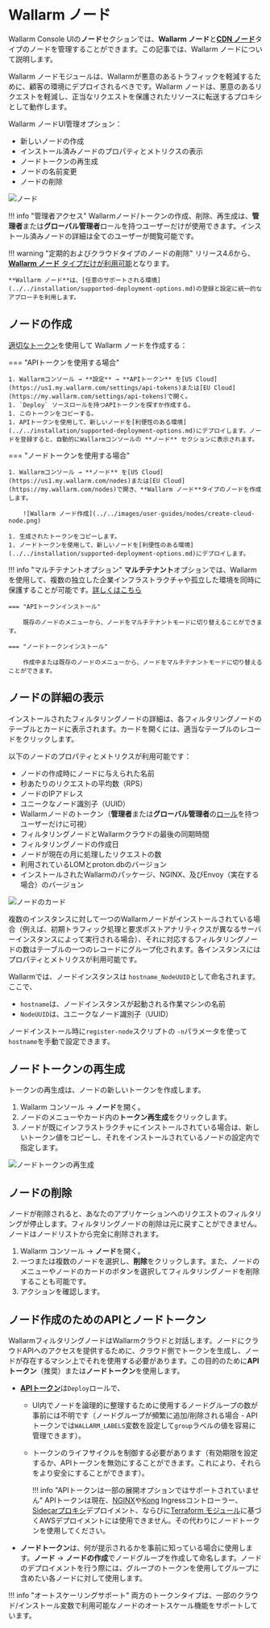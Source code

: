 # Wallarm ノード

Wallarm Console UIの**ノード**セクションでは、**Wallarm ノード**と[**CDN ノード**](cdn-node.md)タイプのノードを管理することができます。この記事では、Wallarm ノードについて説明します。

Wallarm ノードモジュールは、Wallarmが悪意のあるトラフィックを軽減するために、顧客の環境にデプロイされるべきです。Wallarm ノードは、悪意のあるリクエストを軽減し、正当なリクエストを保護されたリソースに転送するプロキシとして動作します。

Wallarm ノードUI管理オプション：

* 新しいノードの作成
* インストール済みノードのプロパティとメトリクスの表示
* ノードトークンの再生成
* ノードの名前変更
* ノードの削除
<!--* 選択したノードによって検出された攻撃の表示 (**イベント**セクションにて）-->

![ノード](../../images/user-guides/nodes/table-nodes.png)

!!! info "管理者アクセス"
    Wallarmノード/トークンの作成、削除、再生成は、**管理者**または**グローバル管理者**ロールを持つユーザーだけが使用できます。インストール済みノードの詳細は全てのユーザーが閲覧可能です。

!!! warning "定期的およびクラウドタイプのノードの削除"
    リリース4.6から、[**Wallarm ノード** タイプだけが利用可能](../../updating-migrating/what-is-new.md#removal-of-the-email-password-based-node-registration)となります。

    **Wallarm ノード**は、[任意のサポートされる環境](../../installation/supported-deployment-options.md)の登録と設定に統一的なアプローチを利用します。

## ノードの作成

[適切なトークン](#api-and-node-tokens-for-node-creation)を使用して Wallarm ノードを作成する：

=== "APIトークンを使用する場合"

    1. Wallarmコンソール → **設定** → **APIトークン** を[US Cloud](https://us1.my.wallarm.com/settings/api-tokens)または[EU Cloud](https://my.wallarm.com/settings/api-tokens)で開く。
    1. `Deploy` ソースロールを持つAPIトークンを探すか作成する。
    1. このトークンをコピーする。
    1. APIトークンを使用して、新しいノードを[利便性のある環境](../../installation/supported-deployment-options.md)にデプロイします。ノードを登録すると、自動的にWallarmコンソールの **ノード** セクションに表示されます。

=== "ノードトークンを使用する場合"

    1. Wallarmコンソール → **ノード** を[US Cloud](https://us1.my.wallarm.com/nodes)または[EU Cloud](https://my.wallarm.com/nodes)で開き、**Wallarm ノード**タイプのノードを作成します。
   
        ![Wallarm ノード作成](../../images/user-guides/nodes/create-cloud-node.png)
    
    1. 生成されたトークンをコピーします。
    1. ノードトークンを使用して、新しいノードを[利便性のある環境](../../installation/supported-deployment-options.md)にデプロイします。

!!! info "マルチテナントオプション"
    **マルチテナント**オプションでは、Wallarmを使用して、複数の独立した企業インフラストラクチャや孤立した環境を同時に保護することが可能です。[詳しくはこちら](../../installation/multi-tenant/overview.md)

    === "APIトークンインストール"

        既存のノードのメニューから、ノードをマルチテナントモードに切り替えることができます。

    === "ノードトークンインストール"
    
        作成中または既存のノードのメニューから、ノードをマルチテナントモードに切り替えることができます。

## ノードの詳細の表示

インストールされたフィルタリングノードの詳細は、各フィルタリングノードのテーブルとカードに表示されます。カードを開くには、適当なテーブルのレコードをクリックします。

以下のノードのプロパティとメトリクスが利用可能です：

* ノードの作成時にノードに与えられた名前
* 秒あたりのリクエストの平均数（RPS）
* ノードのIPアドレス
* ユニークなノード識別子（UUID）
* Wallarmノードのトークン（**管理者**または**グローバル管理者**の[ロール](../settings/users.md)を持つユーザーだけに可視）
* フィルタリングノードとWallarmクラウドの最後の同期時間
* フィルタリングノードの作成日
* ノードが現在の月に処理したリクエストの数
* 利用されているLOMとproton.dbのバージョン
* インストールされたWallarmのパッケージ、NGINX、及びEnvoy（実在する場合）のバージョン

![ノードのカード](../../images/user-guides/nodes/view-wallarm-node.png)

複数のインスタンスに対して一つのWallarmノードがインストールされている場合（例えば、初期トラフィック処理と要求ポストアナリティクスが異なるサーバーインスタンスによって実行される場合）、それに対応するフィルタリングノードの数はテーブルの一つのレコードにグループ化されます。各インスタンスにはプロパティとメトリクスが利用可能です。

Wallarmでは、ノードインスタンスは `hostname_NodeUUID`として命名されます。ここで、

* `hostname`は、ノードインスタンスが起動される作業マシンの名前
* `NodeUUID`は、ユニークなノード識別子（UUID）

ノードインストール時に`register-node`スクリプトの `-n`パラメータを使って`hostname`を手動で設定できます。

## ノードトークンの再生成

トークンの再生成は、ノードの新しいトークンを作成します。

1. Wallarm コンソール → **ノード**を開く。
2. ノードのメニューやカード内の**トークン再生成**をクリックします。
3. ノードが既にインフラストラクチャにインストールされている場合は、新しいトークン値をコピーし、それをインストールされているノードの設定内で指定します。

![ノードトークンの再生成](../../images/user-guides/nodes/generate-new-token.png)

## ノードの削除

ノードが削除されると、あなたのアプリケーションへのリクエストのフィルタリングが停止します。フィルタリングノードの削除は元に戻すことができません。ノードはノードリストから完全に削除されます。

1. Wallarm コンソール → **ノード**を開く。
1. 一つまたは複数のノードを選択し、**削除**をクリックします。また、ノードのメニューやノードのカードのボタンを選択してフィルタリングノードを削除することも可能です。
1. アクションを確認します。

## ノード作成のためのAPIとノードトークン

WallarmフィルタリングノードはWallarmクラウドと対話します。ノードにクラウドAPIへのアクセスを提供するために、クラウド側でトークンを生成し、ノードが存在するマシン上でそれを使用する必要があります。この目的のために**APIトークン**（推奨）または**ノードトークン**を使用します。

* [**APIトークン**](../settings/api-tokens.md)は`Deploy`ロールで、

    * UI内でノードを論理的に整理するために使用するノードグループの数が事前には不明です（ノードグループが頻繁に追加/削除される場合 - APIトークンでは`WALLARM_LABELS`変数を設定して`group`ラベルの値を容易に管理できます）。
    * トークンのライフサイクルを制御する必要があります（有効期限を設定するか、APIトークンを無効にすることができます。これにより、それらをより安全にすることができます）。

        !!! info "APIトークンは一部の展開オプションではサポートされていません"
            APIトークンは現在、[NGINX](../../admin-en/installation-kubernetes-en.md)や[Kong](../../installation/kubernetes/kong-ingress-controller/deployment.md) Ingressコントローラー、[Sidecarプロキシ](../../installation/kubernetes/sidecar-proxy/deployment.md)デプロイメント、ならびに[Terraform モジュール](../../installation/cloud-platforms/aws/terraform-module/overview.md)に基づくAWSデプロイメントには使用できません。その代わりにノードトークンを使用してください。

* **ノードトークン**は、何が提示されるかを事前に知っている場合に使用します。**ノード** → **ノードの作成**でノードグループを作成して命名します。ノードのデプロイメントを行う際には、グループのトークンを使用してグループに含めたい各ノードに対して使用します。

!!! info "オートスケーリングサポート"
    両方のトークンタイプは、一部のクラウド/インストール変数で利用可能なノードのオートスケール機能をサポートしています。
